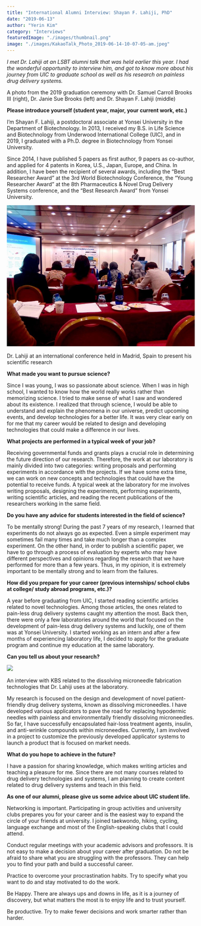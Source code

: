 ```yaml
---
title: "International Alumni Interview: Shayan F. Lahiji, PhD"
date: "2019-06-13"
author: "Yerin Kim"
category: "Interviews"
featuredImage: "./images/thumbnail.png"
image: "./images/KakaoTalk_Photo_2019-06-14-10-07-05-am.jpeg"
---
```


_I met Dr. Lahiji at an LSBT alumni talk that was held earlier this year. I had the wonderful opportunity to interview him, and got to know more about his journey from UIC to graduate school as well as his research on painless drug delivery systems._

A photo from the 2019 graduation ceremony with Dr. Samuel Carroll Brooks III (right), Dr. Janie Sue Brooks (left) and Dr. Shayan F. Lahiji (middle)

**Please introduce yourself (student year, major, your current work, etc.)**

I’m Shayan F. Lahiji, a postdoctoral associate at Yonsei University in the Department of Biotechnology. In 2013, I received my B.S. in Life Science and Biotechnology from Underwood International College (UIC), and in 2019, I graduated with a Ph.D. degree in Biotechnology from Yonsei University.

Since 2014, I have published 5 papers as first author, 9 papers as co-author, and applied for 4 patents in Korea, U.S., Japan, Europe, and China. In addition, I have been the recipient of several awards, including the “Best Researcher Award” at the 3rd World Biotechnology Conference, the “Young Researcher Award” at the 8th Pharmaceutics & Novel Drug Delivery Systems conference, and the “Best Research Award” from Yonsei University.

![](./images/KakaoTalk_Photo_2019-06-14-10-07-05-am.jpeg)

Dr. Lahiji at an international conference held in Madrid, Spain to present his scientific research

**What made you want to pursue science?**

Since I was young, I was so passionate about science. When I was in high school, I wanted to know how the world really works rather than memorizing science. I tried to make sense of what I saw and wondered about its existence. I realized that through science, I would be able to understand and explain the phenomena in our universe, predict upcoming events, and develop technologies for a better life. It was very clear early on for me that my career would be related to design and developing technologies that could make a difference in our lives.

**What projects are performed in a typical week of your job?**

Receiving governmental funds and grants plays a crucial role in determining the future direction of our research. Therefore, the work at our laboratory is mainly divided into two categories: writing proposals and performing experiments in accordance with the projects. If we have some extra time, we can work on new concepts and technologies that could have the potential to receive funds. A typical week at the laboratory for me involves writing proposals, designing the experiments, performing experiments, writing scientific articles, and reading the recent publications of the researchers working in the same field.

**Do you have any advice for students interested in the field of science?**

To be mentally strong! During the past 7 years of my research, I learned that experiments do not always go as expected. Even a simple experiment may sometimes fail many times and take much longer than a complex experiment. On the other hand, in order to publish a scientific paper, we have to go through a process of evaluation by experts who may have different perspectives and opinions regarding the research that we have performed for more than a few years. Thus, in my opinion, it is extremely important to be mentally strong and to learn from the failures.

**How did you prepare for your career (previous internships/ school clubs at college/ study abroad programs, etc.)?**

A year before graduating from UIC, I started reading scientific articles related to novel technologies. Among those articles, the ones related to pain-less drug delivery systems caught my attention the most. Back then, there were only a few laboratories around the world that focused on the development of pain-less drug delivery systems and luckily, one of them was at Yonsei University. I started working as an intern and after a few months of experiencing laboratory life, I decided to apply for the graduate program and continue my education at the same laboratory.

**Can you tell us about your research?**

![](https://lh4.googleusercontent.com/YoLQX4itilJ1qwlI6wnGnZfIXzS2bBKnbRvwrqtPxl5DrmrRBOnuWrTAQwlrvAt1GZ3UnIGVXaHoBTHowYfljuUnjQO27wNmw68lL1jhN3vj2BbFfKja148QJEVOJblycNfmGVmi)

An interview with KBS related to the dissolving microneedle fabrication technologies that Dr. Lahiji uses at the laboratory.

My research is focused on the design and development of novel patient-friendly drug delivery systems, known as dissolving microneedles. I have developed various applicators to pave the road for replacing hypodermic needles with painless and environmentally friendly dissolving microneedles. So far, I have successfully encapsulated hair-loss treatment agents, insulin, and anti-wrinkle compounds within microneedles. Currently, I am involved in a project to customize the previously developed applicator systems to launch a product that is focused on market needs.

**What do you hope to achieve in the future?**

I have a passion for sharing knowledge, which makes writing articles and teaching a pleasure for me. Since there are not many courses related to drug delivery technologies and systems, I am planning to create content related to drug delivery systems and teach in this field.

**As one of our alumni, please give us some advice about UIC student life.**

Networking is important. Participating in group activities and university clubs prepares you for your career and is the easiest way to expand the circle of your friends at university. I joined taekwondo, hiking, cycling, language exchange and most of the English-speaking clubs that I could attend.

Conduct regular meetings with your academic advisors and professors. It is not easy to make a decision about your career after graduation. Do not be afraid to share what you are struggling with the professors. They can help you to find your path and build a successful career.

Practice to overcome your procrastination habits. Try to specify what you want to do and stay motivated to do the work.

Be Happy. There are always ups and downs in life, as it is a journey of discovery, but what matters the most is to enjoy life and to trust yourself.  

Be productive. Try to make fewer decisions and work smarter rather than harder.
